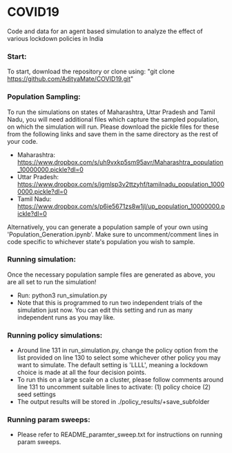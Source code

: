 # COVID19
Code and data for an agent based simulation to analyze the effect of various lockdown policies in India 

### Start:
  To start, download the repository or clone using:  "git clone https://github.com/AdityaMate/COVID19.git"
  

### Population Sampling:

To run the simulations on states of Maharashtra, Uttar Pradesh and Tamil Nadu, you will need additional files which capture the sampled population, on which the simulation will run. Please download the pickle files for these from the following links and save them in the same directory as the rest of your code. 
- Maharashtra: https://www.dropbox.com/s/uh9vxkp5sm95avr/Maharashtra_population_10000000.pickle?dl=0
- Uttar Pradesh: https://www.dropbox.com/s/jgmlsp3v2ttzyhf/tamilnadu_population_10000000.pickle?dl=0
- Tamil Nadu: https://www.dropbox.com/s/p6ie5671zs8w1jl/up_population_10000000.pickle?dl=0

Alternatively, you can generate a population sample of your own using 'Population_Generation.ipynb'. Make sure to uncomment/comment lines in code specific to whichever state's population you wish to sample. 


### Running simulation:

Once the necessary population sample files are generated as above, you are all set to run the simulation! 

- Run: python3 run_simulation.py 
- Note that this is programmed to run two independent trials of the simulation just now. You can edit this setting and run as many independent runs as you may like. 

### Running policy simulations:

- Around line 131 in run_simulation.py, change the policy option from the list provided on line 130 to select some whichever other policy you may want to simulate. The default setting is 'LLLL', meaning a lockdown choice is made at all the four decision points. 
- To run this on a large scale on a cluster, please follow comments around line 131 to uncomment suitable lines to activate: (1) policy choice (2) seed settings
- The output results will be stored in ./policy_results/+save_subfolder

### Running param sweeps: 

- Please refer to README_paramter_sweep.txt for instructions on running param sweeps. 
